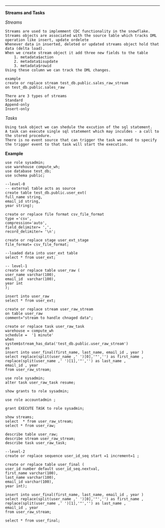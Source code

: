 


























****
**Streams and Tasks**

*Streams*
    
    Streams are used to implemment CDC functionality in the snowflake.
    Streams objects are associated with the source table which tracks DML operation like insert, update ordelete
    Whenever data in inserted, deleted or updated streams object hold that data (delta load).
    When we create stream object it add three new fields to the table 
        1. metadata$action
        2. metadata$isupdate
        3. metadata$rowid
    Using these column we can track the DML changes. 
    
    example
    create or replace stream test_db.public.sales_raw_stream 
    on test_db.public.sales_raw

    There are 3 types of streams 
    Standard
    Append-only 
    Insert-only

*Tasks*

    Using task object we can shedule the excution of the sql statement.
    A task can execute single sql statement which may inculdes - a call to the stored procedure.
    There is no event source that can trigger the task we need to specify the trigger event to that task will start the execution. 
    

**Example**
    
    use role sysadmin; 
    use warehouse compute_wh;
    use database test_db;
    use schema public;
    
    --level-0
    -- external table acts as source 
    create table test_db.public.user_ext(
    full_name string,
    email_id string,
    year string);

    create or replace file format csv_file_format 
    type ='csv',
    compression='auto',
    field_delimiter= ',',
    record_delimiter= '\n';

    create or replace stage user_ext_stage 
    file_format= csv_file_format;

    --loaded data into user_ext table 
    select * from user_ext;

    -- level-1
    create or replace table user_raw (
    user_name varchar(100),
    email_id  varchar(100),
    year int
    );

    insert into user_raw 
    select * from user_ext;

    create or replace stream user_raw_stream
    on table user_raw
    comment="stream to handle chnaged data";

    create or replace task user_raw_task
    warehouse = compute_wh
    schedule =  '1 minute'
    when 
    system$stream_has_data('test_db.public.user_raw_stream')
    as
    insert into user_final(first_name, last_name, email_id , year )
    select replace(split(user_name ,' ')[0],'"','') as first_name ,
    replace(split(user_name ,' ')[1],'"','') as last_name ,
    email_id , year
    from user_raw_stream;

    use role sysadmin;
    alter task user_raw_task resume;

    show grants to role sysadmin; 

    use role accountadmin ;

    grant EXECUTE TASK to role sysadmin;

    show streams;
    select  * from user_raw_stream;
    select * from user_raw;

    describe table user_raw;
    describe stream user_raw_stream;
    describe task user_raw_task;

    --level-2
    create or replace sequence user_id_seq start =1 increment=1 ;

    create or replace table user_final (
    user_id number default user_id_seq.nextval,
    first_name varchar(100),
    last_name varchar(100),
    email_id varchar(100), 
    year int);

    insert into user_final(first_name, last_name, email_id , year )
    select replace(split(user_name ,' ')[0],'"','') as first_name ,
    replace(split(user_name ,' ')[1],'"','') as last_name ,
    email_id , year
    from user_raw_stream;

    select * from user_final;



